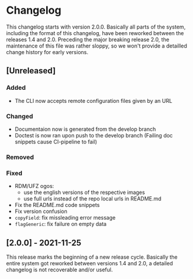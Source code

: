 # Changelog

This changelog starts with version 2.0.0. Basically all parts of the system, including the format of this changelog, have been reworked between the releases 1.4 and 2.0. Preceding the major breaking release 2.0, the maintenance of this file was rather sloppy, so we won't provide a detailled change history for early versions.


## [Unreleased]
### Added
- The CLI now accepts remote configuration files given by an URL
### Changed
- Documentaion now is generated from the develop branch
- Doctest is now ran upon push to the develop branch (Failing doc snippets cause CI-pipeline to fail)
### Removed
### Fixed
- RDM/UFZ ogos:
  - use the english versions of the respective images
  - use full urls instead of the repo local urls in README.md
- Fix the README.md code snippets
- Fix version confusion
- `copyField`: fix missleading error message
- `flagGeneric`: fix failure on empty data

## [2.0.0] - 2021-11-25
This release marks the beginning of a new release cycle. Basically the entire system got reworked between versions 1.4 and 2.0, a detailed changelog is not recoverable and/or useful.
